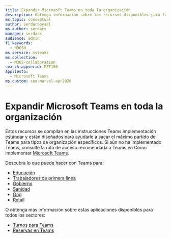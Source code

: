 ```yaml
---
title: Expandir Microsoft Teams en toda la organización
description: Obtenga información sobre los recursos disponibles para la creación de Teams implementación estándar para ayudarle a sacar el máximo partido de Teams para tipos de organización específicos.
ms.topic: conceptual
author: SerdarSoysal
ms.author: serdars
manager: serdars
audience: admin
f1.keywords:
  - NOCSH
ms.service: msteams
ms.collection:
  - M365-collaboration
search.appverid: MET150
appliesto:
  - Microsoft Teams
ms.custom: seo-marvel-apr2020
---
```


# <a name="expand-microsoft-teams-across-your-organization"></a>Expandir Microsoft Teams en toda la organización

Estos recursos se compilan en las instrucciones Teams implementación estándar y están diseñados para ayudarle a sacar el máximo partido de Teams para tipos de organización específicos. Si aún no ha implementado Teams, consulte la ruta de acceso recomendada a Teams en Cómo implementar [Microsoft Teams](../deploy-overview.md).

Descubra lo que puede hacer con Teams para:

- [Educación](./teams-for-education-landing-page.md)
- [Trabajadores de primera línea](../flw-landing-page.md)
- [Gobierno](./teams-for-government-landing-page.md)
- [Sanidad](./teams-for-healthcare-landing-page.md)
- [Ong](./teams-for-nonprofit-landing-page.md)
- [Retail](./teams-for-retail-landing-page.md)

O obtenga más información sobre estas aplicaciones disponibles para todos los sectores:

- [Turnos para Teams](./shifts-for-teams-landing-page.md)
- [Reservas en Teams](../bookings-app-admin.md)

